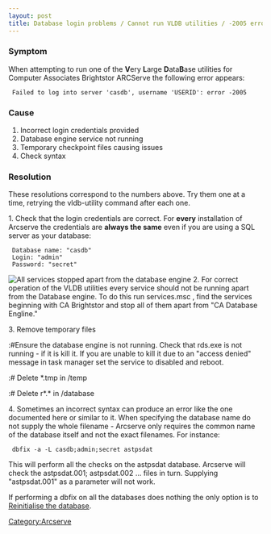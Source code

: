 ```yaml
---
layout: post 
title: Database login problems / Cannot run VLDB utilities / -2005 error (Arcserve)
---
```


### Symptom

When attempting to run one of the **V**ery **L**arge **D**ata**B**ase
utilities for Computer Associates Brightstor ARCServe the following
error appears:

` Failed to log into server 'casdb', username 'USERID': error -2005`

### Cause

1.  Incorrect login credentials provided
2.  Database engine service not running
3.  Temporary checkpoint files causing issues
4.  Check syntax

### Resolution

These resolutions correspond to the numbers above. Try them one at a
time, retrying the vldb-utility command after each one.

1\. Check that the login credentials are correct. For **every**
installation of Arcserve the credentials are **always the same** even if
you are using a SQL server as your database:

` Database name: "casdb"`\
` Login: "admin"`\
` Password: "secret"`

![All services stopped apart from the database
engine](ARCServe_Services.GIF "fig:All services stopped apart from the database engine")
2. For correct operation of the VLDB utilities every service should not
be running apart from the Database engine. To do this run services.msc ,
find the services beginning with CA Brightstor and stop all of them
apart from \"CA Database Engline.\"

3\. Remove temporary files

:\#Ensure the database engine is not running. Check that rds.exe is not
running - if it is kill it. If you are unable to kill it due to an
\"access denied\" message in task manager set the service to disabled
and reboot.

:\# Delete \*.tmp in <arcservedir>/temp

:\# Delete r\*.\* in <arcservedir>/database

4\. Sometimes an incorrect syntax can produce an error like the one
documented here or similar to it. When specifying the database name do
not supply the whole filename - Arcserve only requires the common name
of the database itself and not the exact filenames. For instance:

` dbfix -a -L casdb;admin;secret astpsdat`

This will perform all the checks on the astpsdat database. Arcserve will
check the astpsdat.001; astpsdat.002 \... files in turn. Supplying
\"astpsdat.001\" as a parameter will not work.

If performing a dbfix on all the databases does nothing the only option
is to [Reinitialise the
database](Reinitialise_database_(Arcserve) "wikilink").

[Category:Arcserve](Category:Arcserve "wikilink")
